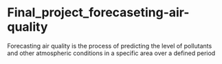 # Final_project_forecaseting-air-quality
Forecasting air quality is the process of predicting the level of pollutants and other atmospheric conditions in a specific area over a defined period
